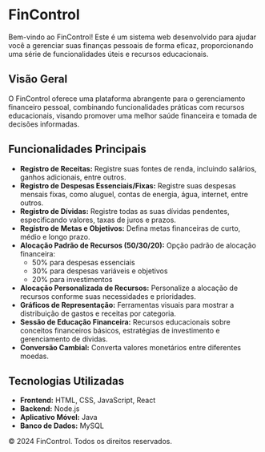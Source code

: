 
# FinControl

Bem-vindo ao FinControl! Este é um sistema web desenvolvido para ajudar você a gerenciar suas finanças pessoais de forma eficaz, proporcionando uma série de funcionalidades úteis e recursos educacionais.

## Visão Geral

O FinControl oferece uma plataforma abrangente para o gerenciamento financeiro pessoal, combinando funcionalidades práticas com recursos educacionais, visando promover uma melhor saúde financeira e tomada de decisões informadas.

## Funcionalidades Principais

- **Registro de Receitas:** Registre suas fontes de renda, incluindo salários, ganhos adicionais, entre outros.
- **Registro de Despesas Essenciais/Fixas:** Registre suas despesas mensais fixas, como aluguel, contas de energia, água, internet, entre outros.
- **Registro de Dívidas:** Registre todas as suas dívidas pendentes, especificando valores, taxas de juros e prazos.
- **Registro de Metas e Objetivos:** Defina metas financeiras de curto, médio e longo prazo.
- **Alocação Padrão de Recursos (50/30/20):** Opção padrão de alocação financeira:
  - 50% para despesas essenciais
  - 30% para despesas variáveis e objetivos
  - 20% para investimentos
- **Alocação Personalizada de Recursos:** Personalize a alocação de recursos conforme suas necessidades e prioridades.
- **Gráficos de Representação:** Ferramentas visuais para mostrar a distribuição de gastos e receitas por categoria.
- **Sessão de Educação Financeira:** Recursos educacionais sobre conceitos financeiros básicos, estratégias de investimento e gerenciamento de dívidas.
- **Conversão Cambial:** Converta valores monetários entre diferentes moedas.

## Tecnologias Utilizadas

- **Frontend:** HTML, CSS, JavaScript, React
- **Backend:** Node.js
- **Aplicativo Móvel:** Java
- **Banco de Dados:** MySQL

&copy; 2024 FinControl. Todos os direitos reservados.
